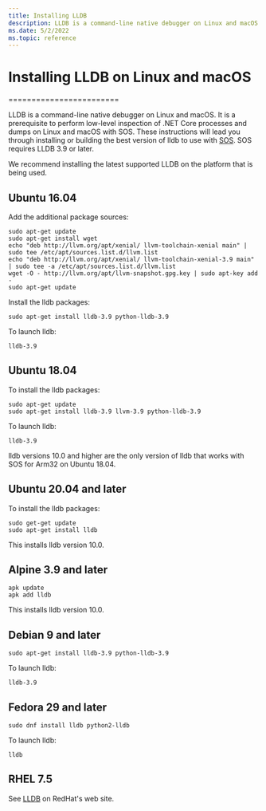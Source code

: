 ```yaml
---
title: Installing LLDB
description: LLDB is a command-line native debugger on Linux and macOS.  It is a prerequisite to perform low-level inspection of .NET Core processes and dumps on Linux and macOS with SOS. 
ms.date: 5/2/2022
ms.topic: reference
---
```

# Installing LLDB on Linux and macOS
========================

LLDB is a command-line native debugger on Linux and macOS.  It is a prerequisite to perform low-level inspection of .NET Core processes and dumps on Linux and macOS with SOS.  These instructions will lead you through installing or building the best version of lldb to use with [SOS](sos-debugging-extension.md).   SOS requires LLDB 3.9 or later.

We recommend installing the latest supported LLDB on the platform that is being used.

## Ubuntu 16.04

Add the additional package sources:

```
sudo apt-get update
sudo apt-get install wget
echo "deb http://llvm.org/apt/xenial/ llvm-toolchain-xenial main" | sudo tee /etc/apt/sources.list.d/llvm.list
echo "deb http://llvm.org/apt/xenial/ llvm-toolchain-xenial-3.9 main" | sudo tee -a /etc/apt/sources.list.d/llvm.list
wget -O - http://llvm.org/apt/llvm-snapshot.gpg.key | sudo apt-key add -
sudo apt-get update
```

Install the lldb packages:

```console
sudo apt-get install lldb-3.9 python-lldb-3.9
```

To launch lldb:

```console
lldb-3.9
```

## Ubuntu 18.04

To install the lldb packages:

```console
sudo apt-get update
sudo apt-get install lldb-3.9 llvm-3.9 python-lldb-3.9
```

To launch lldb:

```console
lldb-3.9
```

lldb versions 10.0 and higher are the only version of lldb that works with SOS for Arm32 on Ubuntu 18.04.

## Ubuntu 20.04 and later

To install the lldb packages:

```console
sudo get-get update
sudo apt-get install lldb
```

This installs lldb version 10.0.

## Alpine 3.9 and later

```console
apk update
apk add lldb
```

This installs lldb version 10.0.

## Debian 9 and later

```console
sudo apt-get install lldb-3.9 python-lldb-3.9
```

To launch lldb:

```console
lldb-3.9
```

## Fedora 29 and later

```console
sudo dnf install lldb python2-lldb
```

To launch lldb:

```console
lldb
```

## RHEL 7.5

See [LLDB](https://access.redhat.com/documentation/en-us/red_hat_developer_tools/1/html/using_llvm_12.0.1_toolset/assembly_llvm#proc_installing-comp-toolset_assembly_llvm) on RedHat's web site.